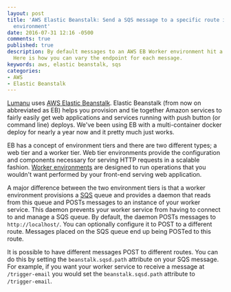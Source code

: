 ```yaml
---
layout: post
title: 'AWS Elastic Beanstalk: Send a SQS message to a specific route in your worker
  environment'
date: 2016-07-31 12:16 -0500
comments: true
published: true
description: By default messages to an AWS EB Worker environment hit a single endpoint.
  Here is how you can vary the endpoint for each message.
keywords: aws, elastic beanstalk, sqs
categories:
- AWS
- Elastic Beanstalk
---
```


[Lumanu](https://lumanu.com) uses
[AWS Elastic Beanstalk](https://aws.amazon.com/elasticbeanstalk/). Elastic
Beanstalk (from now on abbreviated as EB) helps you provision and tie
together Amazon services to fairly easily get web applications and
services running with push button (or command line) deploys. We've
been using EB with a multi-container docker deploy for nearly a year
now and it pretty much just works.

EB has a concept of environment tiers and there are two different
types; a web tier and a worker tier. Web tier environments provide
the configuration and components necessary for serving HTTP requests
in a scalable
fashion. [Worker environments](http://docs.aws.amazon.com/elasticbeanstalk/latest/dg/using-features-managing-env-tiers.html)
are designed to run operations that you wouldn't want performed by
your front-end serving web application.

A major difference between the two environment tiers is that a worker
environment provisions a [SQS](https://aws.amazon.com/sqs/) queue and
provides a daemon that reads from this queue and POSTs messages to an
instance of your worker service. This daemon prevents your worker
service from having to connect to and manage a SQS queue. By default,
the daemon POSTs messages to `http://localhost/`. You can optionally
configure it to POST to a different route. Messages placed on the SQS
queue end up being POSTed to this route.

It is possible to have different messages POST to different
routes. You can do this by setting the `beanstalk.sqsd.path` attribute
on your SQS message. For example, if you want your worker service to
receive a message at `/trigger-email` you would set the
`beanstalk.sqsd.path` attribute to `/trigger-email`.
